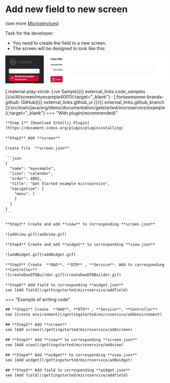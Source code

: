 # Add new field to new screen
(see more [Microservices](https://doc.cxbox.org/features/element/microservices/microservices/))

Task for the developer: 

* You need to create the field to a new screen.
* The screen will be designed to look like this:

![getstartedms.png](getstartedms.png)

[:material-play-circle: Live Sample]({{ external_links.code_samples }}/ui/#/screen/myexample4001){:target="_blank"} ·
[:fontawesome-brands-github: GitHub]({{ external_links.github_ui }}/{{ external_links.github_branch }}/src/main/java/org/demo/documentation/getstarted/microservice/example){:target="_blank"}
=== "With plugin(recommended)"

    **Step 1** [Download Intellij Plugin](https://document.cxbox.org/plugin/plugininstalling)

    **Step2** Add **screen**

    Create file  **screen.json**

    ```json 
    {
      "name": "myexample",
      "icon": "calendar",
      "order": 4002,
      "title": "Get Started example microservice",
      "navigation": {
        "menu": [
        ]
      }
    }
    ```
    
    **Step3** Create and add **view** to corresponding **screen.json**

    ![addview.gif](addview.gif) 

    **Step4** Create and add **widget** to corresponding **view.json**

    ![addWidget.gif](addWidget.gif)

    **Step5** Create  **DAO**, **DTO** , **Service**. Add to corresponding **Controller**
    ![createDaoDTOBuilder.gif](createDaoDTOBuilder.gif)
    
    **Step6** Add field to corresponding **widget.json**
    see [Add field](/gettingstarted/microservice/addfield)

=== "Example of writing code"

    ## **Step1** Create  **DAO**, **DTO** , **Service**, **Controller**
    see [Create environment](/gettingstarted/microservice/addenvironment)
    
    ## **Step2** Add **screen**
    see [Add screen](/gettingstarted/microservice/addscreen)
    
    ## **Step3** Add **view** to corresponding **screen.json**
    see [Add view](/gettingstarted/microservice/addview)
    
    ## **Step4** Add **widget** to corresponding **view.json**
    see [Add widget](/gettingstarted/microservice/addwidget)
    
    ## **Step5** Add field to corresponding **widget.json**
    see [Add field](/gettingstarted/microservice/addfield)
